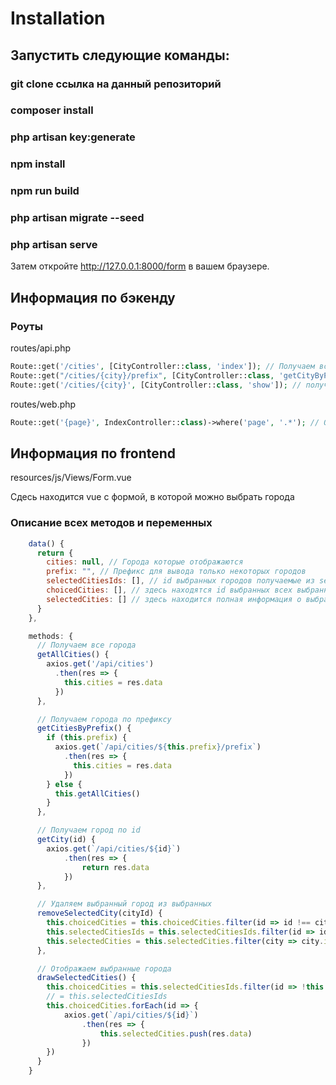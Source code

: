 # Installation 

## Запустить следующие команды:

### git clone ссылка на данный репозиторий

### composer install

### php artisan key:generate

### npm install

### npm run build

### php artisan migrate --seed

### php artisan serve

Затем откройте http://127.0.0.1:8000/form в вашем браузере.

## Информация по бэкенду 

### Роуты

routes/api.php

```php
Route::get('/cities', [CityController::class, 'index']); // Получаем все города
Route::get("/cities/{city}/prefix", [CityController::class, 'getCityByPrefix']); // получаем города по префиксу или части названия
Route::get('/cities/{city}', [CityController::class, 'show']); // получаем город
```

routes/web.php

```php
Route::get('{page}', IndexController::class)->where('page', '.*'); // Основа для spa приложения все запросы идут в этот контроллер 

```

## Информация по frontend
resources/js/Views/Form.vue 

Сдесь находится vue с формой, в которой можно выбрать города

### Описание всех методов и переменных

```js
    data() {
      return {
        cities: null, // Города которые отображаются
        prefix: "", // Префикс для вывода только некоторых городов
        selectedCitiesIds: [], // id выбранных городов получаемые из select
        choicedCities: [], // здесь находятся id выбранных всех выбранных городов
        selectedCities: [] // здесь находится полная информация о выбранных городах
      }
    },
```

```js
    methods: {
      // Получаем все города
      getAllCities() {
        axios.get('/api/cities')
          .then(res => {
            this.cities = res.data
          })
      }, 

      // Получаем города по префиксу
      getCitiesByPrefix() {
        if (this.prefix) {
          axios.get(`/api/cities/${this.prefix}/prefix`)
            .then(res => {
              this.cities = res.data
            })
        } else {
          this.getAllCities()
        }
      },

      // Получаем город по id
      getCity(id) {
        axios.get(`/api/cities/${id}`)
            .then(res => {
                return res.data
            })
      },

      // Удаляем выбранный город из выбранных
      removeSelectedCity(cityId) {
        this.choicedCities = this.choicedCities.filter(id => id !== cityId)
        this.selectedCitiesIds = this.selectedCitiesIds.filter(id => id !== cityId)
        this.selectedCities = this.selectedCities.filter(city => city.id !== cityId)
      },

      // Отображаем выбранные города
      drawSelectedCities() {
        this.choicedCities = this.selectedCitiesIds.filter(id => !this.selectedCities.some(city => city.id === id))
        // = this.selectedCitiesIds
        this.choicedCities.forEach(id => {
            axios.get(`/api/cities/${id}`)
                .then(res => {
                    this.selectedCities.push(res.data)
                })
        })
      }
    }
```
